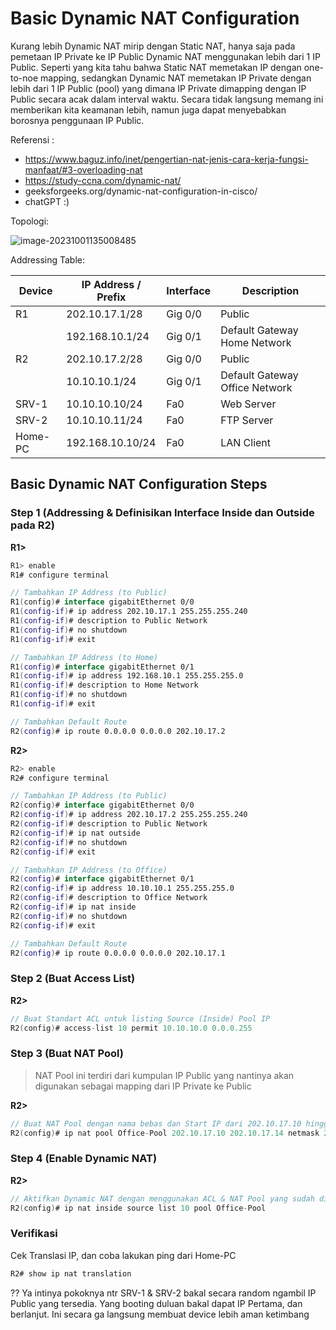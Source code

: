 # Basic Dynamic NAT Configuration

Kurang lebih Dynamic NAT mirip dengan Static NAT, hanya saja pada pemetaan IP Private ke IP Public Dynamic NAT menggunakan lebih dari 1 IP Public. Seperti yang kita tahu bahwa Static NAT memetakan IP dengan one-to-noe mapping, sedangkan Dynamic NAT memetakan IP Private dengan lebih dari 1 IP Public (pool) yang dimana IP Private dimapping dengan IP Public secara acak dalam interval waktu. Secara tidak langsung memang ini memberikan kita keamanan lebih, namun juga dapat menyebabkan borosnya penggunaan IP Public.

Referensi :

- https://www.baguz.info/inet/pengertian-nat-jenis-cara-kerja-fungsi-manfaat/#3-overloading-nat
- https://study-ccna.com/dynamic-nat/
- geeksforgeeks.org/dynamic-nat-configuration-in-cisco/
- chatGPT :)

Topologi:

![image-20231001135008485](https://github.com/diotriandika/learn-networking/assets/109568349/e577b732-6b0e-45da-8e38-927212bf2fcf)

Addressing Table:

| Device  | IP Address / Prefix | Interface | Description                    |
| ------- | ------------------- | --------- | ------------------------------ |
| R1      | 202.10.17.1/28      | Gig 0/0   | Public                         |
|         | 192.168.10.1/24     | Gig 0/1   | Default Gateway Home Network   |
| R2      | 202.10.17.2/28      | Gig 0/0   | Public                         |
|         | 10.10.10.1/24       | Gig 0/1   | Default Gateway Office Network |
| SRV-1   | 10.10.10.10/24      | Fa0       | Web Server                     |
| SRV-2   | 10.10.10.11/24      | Fa0       | FTP Server                     |
| Home-PC | 192.168.10.10/24    | Fa0       | LAN Client                     |



## Basic Dynamic NAT Configuration Steps

### Step 1 (Addressing & Definisikan Interface Inside dan Outside pada R2)

**R1>**

```kotlin
R1> enable
R1# configure terminal

// Tambahkan IP Address (to Public)
R1(config)# interface gigabitEthernet 0/0
R1(config-if)# ip address 202.10.17.1 255.255.255.240
R1(config-if)# description to Public Network
R1(config-if)# no shutdown
R1(config-if)# exit

// Tambahkan IP Address (to Home)
R1(config)# interface gigabitEthernet 0/1
R1(config-if)# ip address 192.168.10.1 255.255.255.0
R1(config-if)# description to Home Network
R1(config-if)# no shutdown
R1(config-if)# exit

// Tambahkan Default Route
R2(config)# ip route 0.0.0.0 0.0.0.0 202.10.17.2
```

**R2>**

```kotlin
R2> enable
R2# configure terminal

// Tambahkan IP Address (to Public)
R2(config)# interface gigabitEthernet 0/0
R2(config-if)# ip address 202.10.17.2 255.255.255.240
R2(config-if)# description to Public Network
R2(config-if)# ip nat outside
R2(config-if)# no shutdown
R2(config-if)# exit

// Tambahkan IP Address (to Office)
R2(config)# interface gigabitEthernet 0/1
R2(config-if)# ip address 10.10.10.1 255.255.255.0
R2(config-if)# description to Office Network
R2(config-if)# ip nat inside
R2(config-if)# no shutdown
R2(config-if)# exit

// Tambahkan Default Route
R2(config)# ip route 0.0.0.0 0.0.0.0 202.10.17.1
```

### Step 2 (Buat Access List)

**R2>**

```kotlin
// Buat Standart ACL untuk listing Source (Inside) Pool IP
R2(config)# access-list 10 permit 10.10.10.0 0.0.0.255
```

### Step 3 (Buat NAT Pool)

> NAT Pool ini terdiri dari kumpulan IP Public yang nantinya akan digunakan sebagai mapping dari IP Private ke Public

**R2>**

```kotlin
// Buat NAT Pool dengan nama bebas dan Start IP dari 202.10.17.10 hingga End IP 202.10.17.14
R2(config)# ip nat pool Office-Pool 202.10.17.10 202.10.17.14 netmask 255.255.255.240
```

### Step 4 (**Enable** Dynamic NAT)

**R2>**

```kotlin
// Aktifkan Dynamic NAT dengan menggunakan ACL & NAT Pool yang sudah dibuat sebelumnya
R2(config)# ip nat inside source list 10 pool Office-Pool
```

### Verifikasi

Cek Translasi IP, dan coba lakukan ping dari Home-PC

```kotlin
R2# show ip nat translation
```

?? Ya intinya pokoknya ntr SRV-1 & SRV-2 bakal secara random ngambil IP Public yang tersedia. Yang booting duluan bakal dapat IP Pertama, dan berlanjut. Ini secara ga langsung membuat device lebih aman ketimbang 

